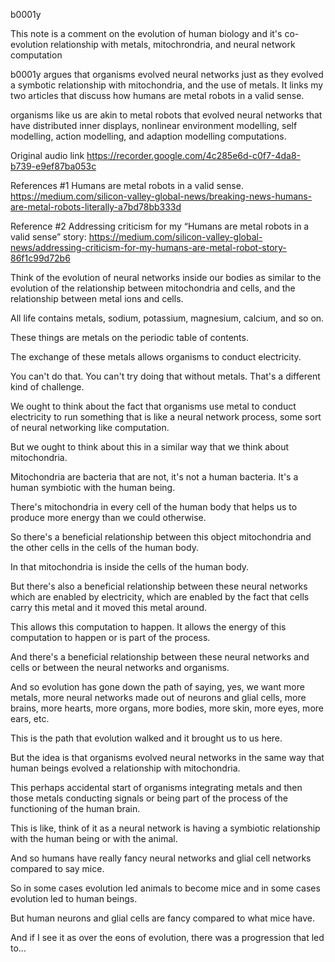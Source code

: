 b0001y

This note is a comment on the evolution of human biology and it's co-evolution relationship with metals, mitochrondria, and neural network computation

b0001y argues that organisms evolved neural networks just as they evolved a symbotic relationship with mitochondria, and the use of metals. It links my two articles that discuss how humans are metal robots in a valid sense. 

organisms like us are akin to metal robots that evolved neural networks that have distributed inner displays, nonlinear environment modelling, self modelling, action modelling, and adaption modelling computations.

Original audio link https://recorder.google.com/4c285e6d-c0f7-4da8-b739-e9ef87ba053c

References #1
Humans are metal robots in a valid sense.
https://medium.com/silicon-valley-global-news/breaking-news-humans-are-metal-robots-literally-a7bd78bb333d

Reference #2
Addressing criticism for my “Humans are metal robots in a valid sense” story:
https://medium.com/silicon-valley-global-news/addressing-criticism-for-my-humans-are-metal-robot-story-86f1c99d72b6

Think of the evolution of neural networks inside our bodies as similar to the evolution of the relationship between mitochondria and cells, and the relationship between metal ions and cells.

All life contains metals, sodium, potassium, magnesium, calcium, and so on.

These things are metals on the periodic table of contents.

The exchange of these metals allows organisms to conduct electricity.

You can't do that. You can't try doing that without metals. That's a different kind of challenge.

We ought to think about the fact that organisms use metal to conduct electricity to run something that is like a neural network process, some sort of neural networking like computation.

But we ought to think about this in a similar way that we think about mitochondria.

Mitochondria are bacteria that are not, it's not a human bacteria. It's a human symbiotic with the human being.

There's mitochondria in every cell of the human body that helps us to produce more energy than we could otherwise.

So there's a beneficial relationship between this object mitochondria and the other cells in the cells of the human body.

In that mitochondria is inside the cells of the human body.

But there's also a beneficial relationship between these neural networks which are enabled by electricity, which are enabled by the fact that cells carry this metal and it moved this metal around.

This allows this computation to happen. It allows the energy of this computation to happen or is part of the process.

And there's a beneficial relationship between these neural networks and cells or between the neural networks and organisms.

And so evolution has gone down the path of saying, yes, we want more metals, more neural networks made out of neurons and glial cells, more brains, more hearts, more organs, more bodies, more skin, more eyes, more ears, etc.

This is the path that evolution walked and it brought us to us here.

But the idea is that organisms evolved neural networks in the same way that human beings evolved a relationship with mitochondria.

This perhaps accidental start of organisms integrating metals and then those metals conducting signals or being part of the process of the functioning of the human brain.

This is like, think of it as a neural network is having a symbiotic relationship with the human being or with the animal.

And so humans have really fancy neural networks and glial cell networks compared to say mice.

So in some cases evolution led animals to become mice and in some cases evolution led to human beings.

But human neurons and glial cells are fancy compared to what mice have.

And if I see it as over the eons of evolution, there was a progression that led to...